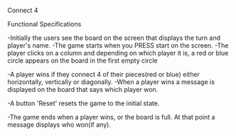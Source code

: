 
Connect 4

Functional Specifications

-Initially the users see the board on the screen that displays the turn and player's name.
-The game starts when you PRESS start on the screen.
-The player clicks on a column and depending on which player it is, a red or blue circle appears
on the board in the first empty circle

-A player wins if they connect 4 of their pieces(red or blue) either horizontally, vertically or  diagonally.
-When a player wins a message is displayed on the board that says which player won.

-A button 'Reset' resets the game to the initial state.

-The game ends when a player wins, or the board is full. At that point a message displays who won(if any).

